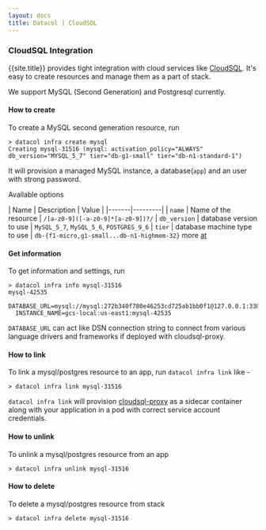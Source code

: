 ```yaml
---
layout: docs
title: Datacol | CloudSQL
---
```


### CloudSQL Integration

{{site.title}} provides tight integration with cloud services like [CloudSQL](https://cloud.google.com/sql/). It's easy to create resources and manage them as a part of stack.

<p class="alert alert-info"> We support MySQL (Second Generation) and Postgresql currently. </p>

#### How to create
  To create a MySQL second generation resource, run

    > datacol infra create mysql
    Creating mysql-31516 (mysql: activation_policy="ALWAYS" db_version="MYSQL_5_7" tier="db-g1-small" tier="db-n1-standard-1")

  It will provision a managed MySQL instance, a database(`app`) and an user with strong password.

Available options

| Name |  Description   |  Value | 
|-------|---------|
| `name` | Name of the resource | `/[a-z0-9]([-a-z0-9]*[a-z0-9])?/`
| `db_version` | database version to use | `MySQL_5_7`, `MySQL_5_6`, `POSTGRES_9_6`
| `tier`  | database machine type to use | `db-{f1-micro,g1-small...db-n1-highmem-32}` more [at](https://cloud.google.com/sql/pricing#2nd-gen-instance-pricing)

#### Get information
  To get information and settings, run

    > datacol infra info mysql-31516
    mysql-42535
      DATABASE_URL=mysql://mysql:272b340f780e46253cd725ab1bb0f1@127.0.0.1:3306/app 
      INSTANCE_NAME=gcs-local:us-east1:mysql-42535

  `DATABASE_URL` can act like DSN connection string to connect from various language drivers and frameworks if deployed with cloudsql-proxy.

#### How to link
  To link a mysql/postgres resource to an app, run `datacol infra link` like -

    > datacol infra link mysql-31516

  `datacol infra link` will provision [cloudsql-proxy](https://github.com/GoogleCloudPlatform/cloudsql-proxy) as a sidecar container along with your application in a pod with correct service account credentials.

#### How to unlink

  To unlink a mysql/postgres resource from an app

    > datacol infra unlink mysql-31516

#### How to delete

  To delete a mysql/postgres resource from stack

    > datacol infra delete mysql-31516

